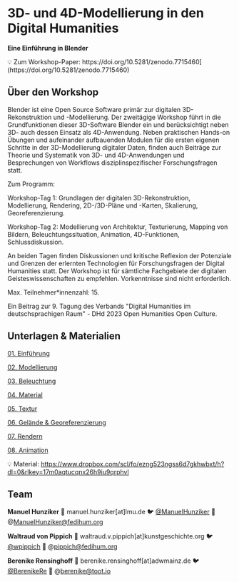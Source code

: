# 3D- und 4D-Modellierung in den Digital Humanities

**Eine Einführung in Blender**




<aside>
💡 Zum Workshop-Paper: https://doi.org/10.5281/zenodo.7715460](https://doi.org/10.5281/zenodo.7715460)

</aside>

## Über den Workshop


Blender ist eine Open Source Software primär zur digitalen 3D-Rekonstruktion und -Modellierung. Der zweitägige Workshop führt in die Grundfunktionen dieser 3D-Software Blender ein und berücksichtigt neben 3D- auch dessen Einsatz als 4D-Anwendung. Neben praktischen Hands-on Übungen und aufeinander aufbauenden Modulen für die ersten eigenen Schritte in der 3D-Modellierung digitaler Daten, finden auch Beiträge zur Theorie und Systematik von 3D- und 4D-Anwendungen und Besprechungen von Workflows disziplinspezifischer Forschungsfragen statt. 

Zum Programm:

Workshop-Tag 1: Grundlagen der digitalen 3D-Rekonstruktion, Modellierung, Rendering, 2D-/3D-Pläne und -Karten, Skalierung, Georeferenzierung. 

Workshop-Tag 2: Modellierung von Architektur, Texturierung, Mapping von Bildern, Beleuchtungssituation, Animation, 4D-Funktionen, Schlussdiskussion. 

An beiden Tagen finden Diskussionen und kritische Reflexion der Potenziale und Grenzen der erlernten Technologien für Forschungsfragen der Digital Humanities statt. Der Workshop ist für sämtliche Fachgebiete der digitalen Geisteswissenschaften zu empfehlen. Vorkenntnisse sind nicht erforderlich. 

Max. Teilnehmer*innenzahl: 15. 

Ein Beitrag zur 9. Tagung des Verbands "Digital Humanities im deutschsprachigen Raum" - DHd 2023 Open Humanities Open Culture.

## Unterlagen & Materialien


[01. Einführung](Workshopunterlagen/01_Einführung.md)

[02. Modellierung](Workshopunterlagen/02_Modellierung.md)

[03. Beleuchtung](Workshopunterlagen/03_Beleuchtung.md)

[04. Material](Workshopunterlagen/04_Material.md)

[05. Textur](Workshopunterlagen/05_Textur.md)

[06. Gelände & Georeferenzierung](Workshopunterlagen/06_Gelände_Georeferenzierung.md)

[07. Rendern](Workshopunterlagen/07_Rendern.md)

[08. Animation](Workshopunterlagen/08_Animation.md)





💡 Material: https://www.dropbox.com/scl/fo/ezng523ngss6d7gkhwbxt/h?dl=0&rlkey=17m0aqtucqnx26h9iu9qrphvl

## Team


**Manuel Hunziker** 📧 manuel.hunziker[at]lmu.de  🐦 [@ManuelHunziker](https://twitter.com/ManuelHunziker)  🐘 @ManuelHunziker@fedihum.org

**Waltraud von Pippich** 📧 waltraud.v.pippich[at]kunstgeschichte.org    🐦 [@wpippich](https://www.twitter.com/wpippich) 🐘 @pippich@fedihum.org

**Berenike Rensinghoff** 📧 berenike.rensinghoff[at]adwmainz.de     🐦 [@BerenikeRe](https://www.twitter.com/BerenikeRe)  🐘 @berenike@toot.io
